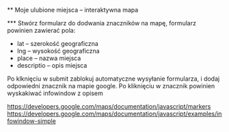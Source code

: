 ** Moje ulubione miejsca – interaktywna mapa

*** Stwórz formularz do dodwania znaczników na mapę, formularz powinien zawierać pola:
- lat – szerokość geograficzna
- lng – wysokość geograficzna
- place – nazwa miejsca
- descriptio – opis miejsca

Po klknięciu w submit zablokuj automatyczne wysyłanie formularza, i dodaj odpowiedni znacznik na mapie google. Po kliknięciu w znacznik powinien wyskakiwać infowindow z opisem

https://developers.google.com/maps/documentation/javascript/markers
https://developers.google.com/maps/documentation/javascript/examples/infowindow-simple
